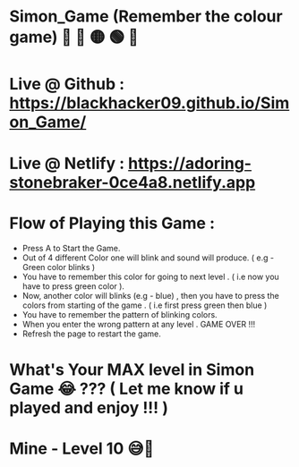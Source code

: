 # Simon_Game (Remember the colour game) 🔴 🔵 🟡 🟢 🤔
#

# Live @ Github : https://blackhacker09.github.io/Simon_Game/
 
# Live @ Netlify : https://adoring-stonebraker-0ce4a8.netlify.app


# Flow of Playing this Game :

 * Press A to Start the Game.
 * Out of 4 different Color one will blink and sound will produce.  ( e.g - Green color blinks )
 * You have to remember this color for going to next level . ( i.e now you have to press green color ).
 * Now, another color will blinks (e.g - blue) , then you have to press the colors from starting of the game . ( i.e first press green then blue )
 * You have to remember the pattern of blinking colors.
 * When you enter the wrong pattern at any level . GAME OVER !!!
 * Refresh the page to restart the game.

# What's Your MAX level in Simon Game 😂 ???   ( Let me know if u played and enjoy !!! )
# Mine - Level 10 😅🥲



